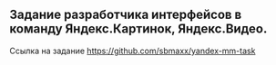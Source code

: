 ## Задание разработчика интерфейсов в команду Яндекс.Картинок, Яндекс.Видео.

Ссылка на задание https://github.com/sbmaxx/yandex-mm-task